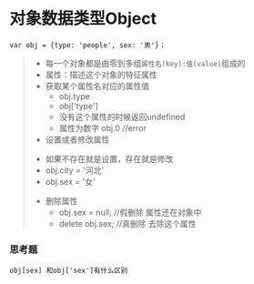


# 对象数据类型Object

```
var obj = {type: 'people', sex: '男'}；
```

> - 每一个对象都是由零到多组`属性名(key):值(value)`组成的
> - 属性：描述这个对象的特征属性
> - 获取某个属性名对应的属性值
>   + obj.type
>   + obj['type']
>   + 没有这个属性的时候返回undefined
>   + 属性为数字 obj.0 //error
> - 设置或者修改属性
>  + 如果不存在就是设置，存在就是修改
>   + obj.city = '河北'
>   + obj.sex = '女'
> - 删除属性
>   + obj.sex = null; //假删除 属性还在对象中
>   + delete obj.sex; //真删除 去除这个属性

### 思考题
`obj[sex] 和obj['sex']有什么区别`